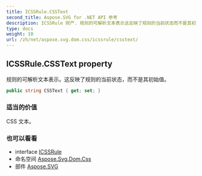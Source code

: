 ```yaml
---
title: ICSSRule.CSSText
second_title: Aspose.SVG for .NET API 参考
description: ICSSRule 财产. 规则的可解析文本表示这反映了规则的当前状态而不是其初始值
type: docs
weight: 10
url: /zh/net/aspose.svg.dom.css/icssrule/csstext/
---
```

## ICSSRule.CSSText property

规则的可解析文本表示。这反映了规则的当前状态，而不是其初始值。

```csharp
public string CSSText { get; set; }
```

### 适当的价值

CSS 文本。

### 也可以看看

* interface [ICSSRule](../)
* 命名空间 [Aspose.Svg.Dom.Css](../../icssrule/)
* 部件 [Aspose.SVG](../../../)


